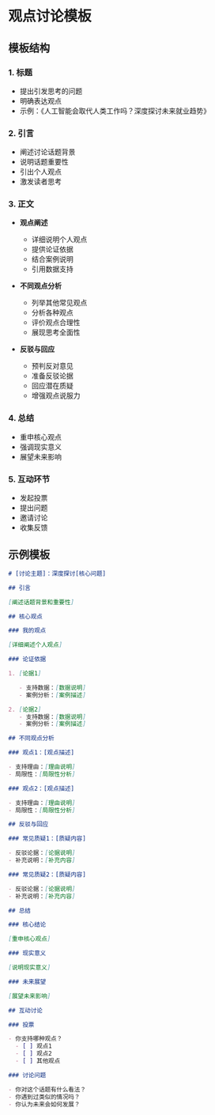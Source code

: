 # 观点讨论模板

## 模板结构

### 1. 标题

- 提出引发思考的问题
- 明确表达观点
- 示例：《人工智能会取代人类工作吗？深度探讨未来就业趋势》

### 2. 引言

- 阐述讨论话题背景
- 说明话题重要性
- 引出个人观点
- 激发读者思考

### 3. 正文

- **观点阐述**

  - 详细说明个人观点
  - 提供论证依据
  - 结合案例说明
  - 引用数据支持

- **不同观点分析**

  - 列举其他常见观点
  - 分析各种观点
  - 评价观点合理性
  - 展现思考全面性

- **反驳与回应**
  - 预判反对意见
  - 准备反驳论据
  - 回应潜在质疑
  - 增强观点说服力

### 4. 总结

- 重申核心观点
- 强调现实意义
- 展望未来影响

### 5. 互动环节

- 发起投票
- 提出问题
- 邀请讨论
- 收集反馈

## 示例模板

```markdown
# [讨论主题]：深度探讨[核心问题]

## 引言

[阐述话题背景和重要性]

## 核心观点

### 我的观点

[详细阐述个人观点]

### 论证依据

1. [论据1]

   - 支持数据：[数据说明]
   - 案例分析：[案例描述]

2. [论据2]
   - 支持数据：[数据说明]
   - 案例分析：[案例描述]

## 不同观点分析

### 观点1：[观点描述]

- 支持理由：[理由说明]
- 局限性：[局限性分析]

### 观点2：[观点描述]

- 支持理由：[理由说明]
- 局限性：[局限性分析]

## 反驳与回应

### 常见质疑1：[质疑内容]

- 反驳论据：[论据说明]
- 补充说明：[补充内容]

### 常见质疑2：[质疑内容]

- 反驳论据：[论据说明]
- 补充说明：[补充内容]

## 总结

### 核心结论

[重申核心观点]

### 现实意义

[说明现实意义]

### 未来展望

[展望未来影响]

## 互动讨论

### 投票

- 你支持哪种观点？
  - [ ] 观点1
  - [ ] 观点2
  - [ ] 其他观点

### 讨论问题

- 你对这个话题有什么看法？
- 你遇到过类似的情况吗？
- 你认为未来会如何发展？
```
